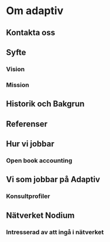 # Om adaptiv

## Kontakta oss

## Syfte

### Vision

### Mission

## Historik och Bakgrun

## Referenser

## Hur vi jobbar

### Open book accounting

## Vi som jobbar på Adaptiv

### Konsultprofiler

## Nätverket Nodium

### Intresserad av att ingå i nätverket
